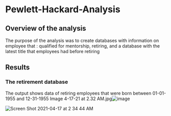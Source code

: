 # Pewlett-Hackard-Analysis

## Overview of the analysis
The purpose of the analysis was to create databases with information on employee that : qualified for mentorship, retiring, and a database with the latest title that employees had before retiring

## Results

### The retirement database 
The output shows data of retiring employees that were born between 01-01-1955 and 12-31-1955
Image 4-17-21 at 2.32 AM.jpg![image](https://user-images.githubusercontent.com/78506782/115104264-51358380-9f25-11eb-8f45-6ddd69b93786.png)

![Screen Shot 2021-04-17 at 2 34 44 AM](https://user-images.githubusercontent.com/78506782/115104285-7aeeaa80-9f25-11eb-9941-22e3a4cc1b6a.png)
